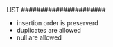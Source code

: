 LIST
######################

  - insertion order is preserverd
  - duplicates are allowed
  - null are allowed
